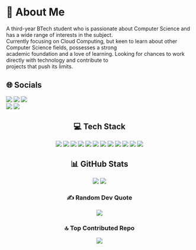 # 💫 About Me  
A third-year BTech student who is passionate about Computer Science and has a wide range of interests in the subject.<br> 
Currently focusing on Cloud Computing, but keen to learn about other Computer Science fields, possesses a strong<br> 
academic foundation and a love of learning. Looking for chances to work directly with technology and contribute to<br> 
projects that push its limits.

## 🌐 Socials  
<a href="https://instagram.com/sdotc_30"><img src="https://img.shields.io/badge/Instagram-%23E4405F.svg?logo=Instagram&logoColor=white" /></a>
<a href="https://linkedin.com/in/shubh-chaturvedi-ba787a266"><img src="https://img.shields.io/badge/LinkedIn-%230077B5.svg?logo=linkedin&logoColor=white" /></a>
<a href="mailto:shubhchaturvedii@gmail.com"><img src="https://img.shields.io/badge/Email-D14836?logo=gmail&logoColor=white" /></a>  
<a href="https://leetcode.com/u/Shubh_Chaturvedi/"><img src="https://img.shields.io/badge/-LeetCode-FFA116?style=flat&logo=leetcode&logoColor=black" /></a>
<a href="https://www.naukri.com/code360/profile/a6e008dd-7fd5-4653-b780-d30f42cefb36"><img src="https://img.shields.io/badge/-Coding%20Ninjas-DD6620?style=flat&logo=codingninjas&logoColor=white" /></a>

<div align="center">

## 💻 Tech Stack  
<img src="https://img.shields.io/badge/css3-%231572B6.svg?style=for-the-badge&logo=css3&logoColor=white" />
<img src="https://img.shields.io/badge/java-%23ED8B00.svg?style=for-the-badge&logo=openjdk&logoColor=white" />
<img src="https://img.shields.io/badge/javascript-%23323330.svg?style=for-the-badge&logo=javascript&logoColor=%23F7DF1E" />
<img src="https://img.shields.io/badge/python-3670A0?style=for-the-badge&logo=python&logoColor=ffdd54" />
<img src="https://img.shields.io/badge/html5-%23E34F26.svg?style=for-the-badge&logo=html5&logoColor=white" />
<img src="https://img.shields.io/badge/DigitalOcean-%230167ff.svg?style=for-the-badge&logo=digitalOcean&logoColor=white" />
<img src="https://img.shields.io/badge/AWS-%23FF9900.svg?style=for-the-badge&logo=amazon-aws&logoColor=white" />
<img src="https://img.shields.io/badge/Canva-%2300C4CC.svg?style=for-the-badge&logo=Canva&logoColor=white" />
<img src="https://img.shields.io/badge/Render-%2346E3B7.svg?style=for-the-badge&logo=render&logoColor=white" />
<img src="https://img.shields.io/badge/firebase-%23039BE5.svg?style=for-the-badge&logo=firebase" />
<img src="https://img.shields.io/badge/firebase-a08021?style=for-the-badge&logo=firebase&logoColor=ffcd34" />
<img src="https://img.shields.io/badge/github-%23121011.svg?style=for-the-badge&logo=github&logoColor=white" />



## 📊 GitHub Stats  
<img src="https://github-readme-stats.vercel.app/api?username=sdotc30&theme=dark&hide_border=false&include_all_commits=true&count_private=false" />  
<img src="https://github-readme-stats.vercel.app/api/top-langs/?username=sdotc30&theme=dark&hide_border=false&include_all_commits=true&count_private=false&layout=compact" />

### ✍️ Random Dev Quote  
<img src="https://quotes-github-readme.vercel.app/api?type=horizontal&theme=radical" />

### 🔝 Top Contributed Repo  
<img src="https://github-contributor-stats.vercel.app/api?username=sdotc30&limit=5&theme=dark&combine_all_yearly_contributions=true" />

</div>

<!-- Proudly created with GPRM ( https://gprm.itsvg.in ) -->

